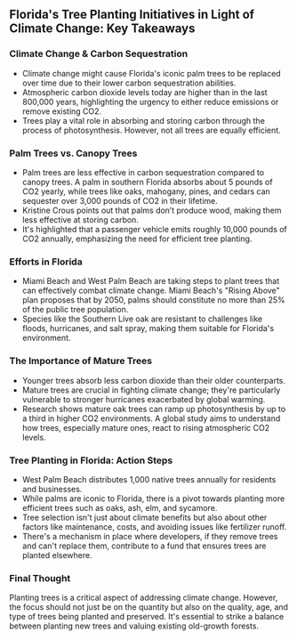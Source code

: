 ## **Florida's Tree Planting Initiatives in Light of Climate Change: Key Takeaways**

### **Climate Change & Carbon Sequestration**

- Climate change might cause Florida's iconic palm trees to be replaced over time due to their lower carbon sequestration abilities.
- Atmospheric carbon dioxide levels today are higher than in the last 800,000 years, highlighting the urgency to either reduce emissions or remove existing CO2.
- Trees play a vital role in absorbing and storing carbon through the process of photosynthesis. However, not all trees are equally efficient.

### **Palm Trees vs. Canopy Trees**

- Palm trees are less effective in carbon sequestration compared to canopy trees. A palm in southern Florida absorbs about 5 pounds of CO2 yearly, while trees like oaks, mahogany, pines, and cedars can sequester over 3,000 pounds of CO2 in their lifetime.
- Kristine Crous points out that palms don’t produce wood, making them less effective at storing carbon.
- It's highlighted that a passenger vehicle emits roughly 10,000 pounds of CO2 annually, emphasizing the need for efficient tree planting.
  
### **Efforts in Florida**

- Miami Beach and West Palm Beach are taking steps to plant trees that can effectively combat climate change. Miami Beach's "Rising Above" plan proposes that by 2050, palms should constitute no more than 25% of the public tree population.
- Species like the Southern Live oak are resistant to challenges like floods, hurricanes, and salt spray, making them suitable for Florida's environment.

### **The Importance of Mature Trees**

- Younger trees absorb less carbon dioxide than their older counterparts.
- Mature trees are crucial in fighting climate change; they're particularly vulnerable to stronger hurricanes exacerbated by global warming.
- Research shows mature oak trees can ramp up photosynthesis by up to a third in higher CO2 environments. A global study aims to understand how trees, especially mature ones, react to rising atmospheric CO2 levels.

### **Tree Planting in Florida: Action Steps**

- West Palm Beach distributes 1,000 native trees annually for residents and businesses.
- While palms are iconic to Florida, there is a pivot towards planting more efficient trees such as oaks, ash, elm, and sycamore.
- Tree selection isn't just about climate benefits but also about other factors like maintenance, costs, and avoiding issues like fertilizer runoff.
- There's a mechanism in place where developers, if they remove trees and can't replace them, contribute to a fund that ensures trees are planted elsewhere.

### **Final Thought**

Planting trees is a critical aspect of addressing climate change. However, the focus should not just be on the quantity but also on the quality, age, and type of trees being planted and preserved. It's essential to strike a balance between planting new trees and valuing existing old-growth forests.
